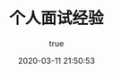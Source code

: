 ---
pageComponent:
  name: Catalogue
  data:
    path: 85.工作/10.个人面试面经
    imgUrl: /img/web.png
    description: 个人面试经验
title: 个人面试经验
date: 2020-03-11 21:50:53
permalink: /privateInterviewExperience/
sidebar: false
article: false
comment: false
editLink: false
author:
  name: xugaoyi
  link: https://github.com/xugaoyi
---